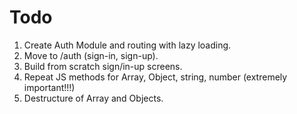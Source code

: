 # Todo
1. Create Auth Module and routing with lazy loading. 
2. Move to /auth (sign-in, sign-up).
3. Build from scratch sign/in-up screens.
4. Repeat JS methods for Array, Object, string, number (extremely important!!!)
5. Destructure of Array and Objects.

